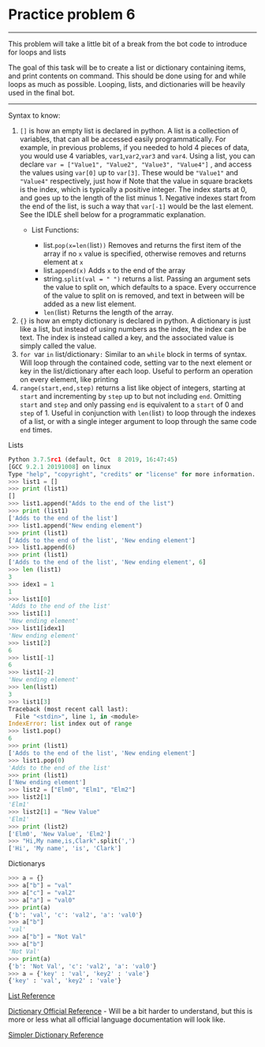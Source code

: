 # Practice problem 6
 
--- 

This problem will take a little bit of a break from the bot code to introduce for loops and lists

The goal of this task will be to create a list or dictionary containing items, and print contents on command. This should be done using for and while loops as much as possible. Looping, lists, and dictionaries will be heavily used in the final bot.

---
Syntax to know:

1. `[]` is how an empty list is declared in python. A list is a collection of variables, that can all be accessed easily programmatically. For example, in previous problems, if you needed to hold 4 pieces of data, you would use 4 variables, `var1`,`var2`,`var3` and `var4`. Using a list, you can declare `var = ["Value1", "Value2", "Value3", "Value4"]` , and access the values using `var[0]` up to `var[3]`. These would be `"Value1"` and `"Value4"` respectively, just how if Note that the value in square brackets is the index, which is typically a positive integer. The index starts at 0, and goes up to the length of the list minus 1. Negative indexes start from the end of the list, is such a way that `var[-1]` would be the last element. See the IDLE shell below for a programmatic explanation.
   * List Functions:
     
     * list.`pop(x=len(`list`))` Removes and returns the first item of the array if no `x` value is specified, otherwise removes and returns element at `x`
     * list.`append(x)` Adds `x` to the end of the array
     * string.`split(val = " ")` returns a list. Passing an argument sets the value to split on, which defaults to a space. Every occurrence of the value to split on is removed, and text in between will be added as a new list element.
     * `len(`list`)` Returns the length of the array. 
2. `{}` is how an empty dictionary is declared in python. A dictionary is just like a list, but instead of using numbers as the index, the index can be text. The index is instead called a key, and the associated value is simply called the value.
3. `for `var `in` list/dictionary`:` Similar to an `while` block in terms of syntax. Will loop through the contained code, setting var to the next element or key in the list/dictionary after each loop. Useful to perform an operation on every element, like printing
4. `range(start,end,step)` returns a list like object of integers, starting at `start` and incrementing by `step` up to but not including `end`.  Omitting `start` and `step` and only passing `end` is equivalent to a `start` of 0 and `step` of 1. Useful in conjunction with `len(`list`)` to loop through the indexes of a list, or with a single integer argument to loop through the same code `end` times.

Lists
```python
Python 3.7.5rc1 (default, Oct  8 2019, 16:47:45) 
[GCC 9.2.1 20191008] on linux
Type "help", "copyright", "credits" or "license" for more information.
>>> list1 = []
>>> print (list1)
[]
>>> list1.append("Adds to the end of the list")
>>> print (list1)
['Adds to the end of the list']
>>> list1.append("New ending element")
>>> print (list1)
['Adds to the end of the list', 'New ending element']
>>> list1.append(6)
>>> print (list1)
['Adds to the end of the list', 'New ending element', 6]
>>> len (list1)
3
>>> idex1 = 1
1
>>> list1[0]
'Adds to the end of the list'
>>> list1[1]
'New ending element'
>>> list1[idex1]
'New ending element'
>>> list1[2]
6
>>> list1[-1]
6
>>> list1[-2]
'New ending element'
>>> len(list1)
3
>>> list1[3]
Traceback (most recent call last):
  File "<stdin>", line 1, in <module>
IndexError: list index out of range
>>> list1.pop()
6
>>> print (list1)
['Adds to the end of the list', 'New ending element']
>>> list1.pop(0)
'Adds to the end of the list'
>>> print (list1)
['New ending element']
>>> list2 = ["Elm0", "Elm1", "Elm2"]
>>> list2[1]
'Elm1'
>>> list2[1] = "New Value"
'Elm1'
>>> print (list2)
['Elm0', 'New Value', 'Elm2']
>>> "Hi,My name,is,Clark".split(',')
['Hi', 'My name', 'is', 'Clark']

```
Dictionarys 
```python
>>> a = {}
>>> a["b"] = "val"
>>> a["c"] = "val2"
>>> a["a"] = "val0"
>>> print(a)
{'b': 'val', 'c': 'val2', 'a': 'val0'}
>>> a["b"]
'val'
>>> a["b"] = "Not Val"
>>> a["b"]
'Not Val'
>>> print(a)
{'b': 'Not Val', 'c': 'val2', 'a': 'val0'}
>>> a = {'key' : 'val', 'key2' : 'vale'}
{'key' : 'val', 'key2' : 'vale'}
```

[List Reference](http://python-ds.com/python-3-list-methods)

[Dictionary Official Reference](https://docs.python.org/3/tutorial/datastructures.html) - Will be a bit harder to understand, but this is more or less what all official language documentation will look like.

[Simpler Dictionary Reference](https://www.tutorialspoint.com/python3/python_dictionary.htm)